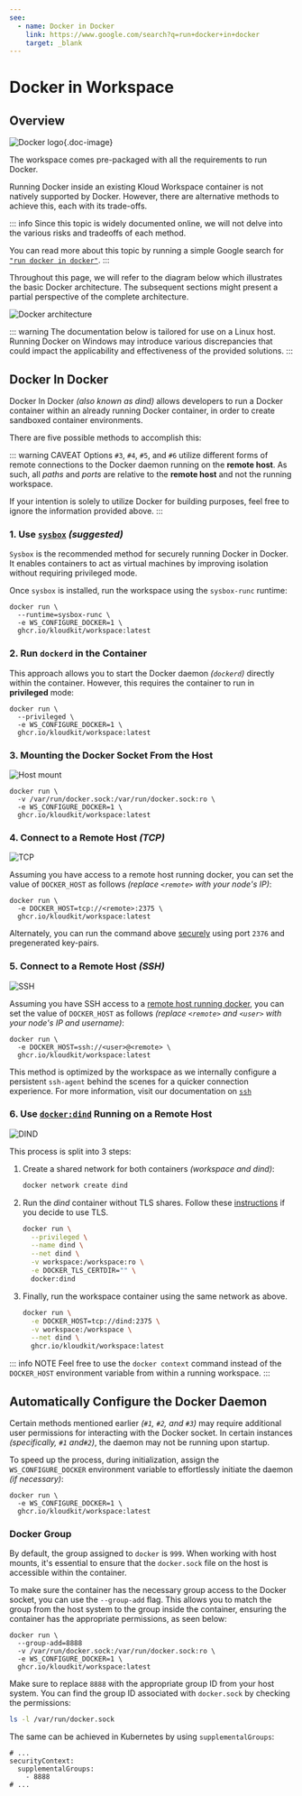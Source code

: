 ```yaml
---
see:
  - name: Docker in Docker
    link: https://www.google.com/search?q=run+docker+in+docker
    target: _blank
---
```


# Docker in Workspace

## Overview

![Docker logo](/icons/docker.svg){.doc-image}

The workspace comes pre-packaged with all the requirements to run Docker.

Running Docker inside an existing Kloud Workspace container is not natively supported by
Docker.
However, there are alternative methods to achieve this, each with its trade-offs.

::: info
Since this topic is widely documented online, we will not delve into the various risks and
tradeoffs of each method.

You can read more about this topic by running a simple Google search for
[`"run docker in docker"`](https://www.google.com/search?q=run+docker+in+docker).
:::

Throughout this page, we will refer to the diagram below which illustrates the basic
Docker architecture.
The subsequent sections might present a partial perspective of the complete architecture.

![Docker architecture](/tools/docker/architecture.png)

::: warning
The documentation below is tailored for use on a Linux host.
Running Docker on Windows may introduce various discrepancies that could impact the
applicability and effectiveness of the provided solutions.
:::

## Docker In Docker

Docker In Docker *(also known as dind)* allows developers to run a Docker container within
an already running Docker container, in order to create sandboxed container environments.

There are five possible methods to accomplish this:

::: warning CAVEAT
Options `#3`, `#4`, `#5`, and `#6` utilize different forms of remote connections to the
Docker daemon running on the **remote host**.
As such, all *paths* and *ports* are relative to the **remote host** and not the running
workspace.

If your intention is solely to utilize Docker for building purposes, feel free to ignore
the information provided above.
:::

### 1. Use [`sysbox`](https://github.com/nestybox/sysbox) ***(suggested)***

`Sysbox` is the recommended method for securely running Docker in Docker.
It enables containers to act as virtual machines by improving isolation without
requiring privileged mode.

Once `sysbox` is installed, run the workspace using the `sysbox-runc` runtime:

```sh{2,3}
docker run \
  --runtime=sysbox-runc \
  -e WS_CONFIGURE_DOCKER=1 \
  ghcr.io/kloudkit/workspace:latest
```

### 2. Run `dockerd` in the Container

This approach allows you to start the Docker daemon *(`dockerd`)* directly within the
container.
However, this requires the container to run in **privileged** mode:

```sh{2,3}
docker run \
  --privileged \
  -e WS_CONFIGURE_DOCKER=1 \
  ghcr.io/kloudkit/workspace:latest
```

### 3. Mounting the Docker Socket From the Host

![Host mount](/tools/docker/host-mount.png)

```sh{2,3}
docker run \
  -v /var/run/docker.sock:/var/run/docker.sock:ro \
  -e WS_CONFIGURE_DOCKER=1 \
  ghcr.io/kloudkit/workspace:latest
```

### 4. Connect to a Remote Host *(TCP)*

![TCP](/tools/docker/tcp.png)

Assuming you have access to a remote host running docker, you can set the value of
`DOCKER_HOST` as follows *(replace `<remote>` with your node's IP)*:

```sh{2}
docker run \
  -e DOCKER_HOST=tcp://<remote>:2375 \
  ghcr.io/kloudkit/workspace:latest
```

Alternately, you can run the command above [securely][protect-tls] using port `2376` and
pregenerated key-pairs.

### 5. Connect to a Remote Host *(SSH)*

![SSH](/tools/docker/ssh.png)

Assuming you have SSH access to a [remote host running docker][protect-ssh], you can set
the value of `DOCKER_HOST` as follows
*(replace `<remote>` and `<user>` with your node's IP and username)*:

```sh{2}
docker run \
  -e DOCKER_HOST=ssh://<user>@<remote> \
  ghcr.io/kloudkit/workspace:latest
```

This method is optimized by the workspace as we internally configure a persistent
`ssh-agent` behind the scenes for a quicker connection experience.
For more information, visit our documentation on [`ssh`](/tools/ssh)

### 6. Use [`docker:dind`][dind] Running on a Remote Host

![DIND](/tools/docker/dind.png)

This process is split into 3 steps:

1. Create a shared network for both containers *(workspace and dind)*:

    ```sh
    docker network create dind
    ```

2. Run the *dind* container without TLS shares. Follow these [instructions][protect-tls]
    if you decide to use TLS.

    ```sh
    docker run \
      --privileged \
      --name dind \
      --net dind \
      -v workspace:/workspace:ro \
      -e DOCKER_TLS_CERTDIR="" \
      docker:dind
    ```

3. Finally, run the workspace container using the same network as above.

    ```sh
    docker run \
      -e DOCKER_HOST=tcp://dind:2375 \
      -v workspace:/workspace \
      --net dind \
      ghcr.io/kloudkit/workspace:latest
    ```

::: info NOTE
Feel free to use the `docker context` command instead of the `DOCKER_HOST` environment
variable from within a running workspace.
:::

## Automatically Configure the Docker Daemon

Certain methods mentioned earlier *(`#1`, `#2`, and `#3`)* may require additional user
permissions for interacting with the Docker socket.
In certain instances *(specifically, `#1` and`#2`)*, the daemon may not be running upon
startup.

To speed up the process, during initialization, assign the `WS_CONFIGURE_DOCKER`
environment variable to effortlessly initiate the daemon *(if necessary)*:

```sh{2}
docker run \
  -e WS_CONFIGURE_DOCKER=1 \
  ghcr.io/kloudkit/workspace:latest
```

### Docker Group

By default, the group assigned to `docker` is `999`.
When working with host mounts, it's essential to ensure that the `docker.sock` file on
the host is accessible within the container.

To make sure the container has the necessary group access to the Docker socket, you can
use the `--group-add` flag.
This allows you to match the group from the host system to the group inside the
container, ensuring the container has the appropriate permissions, as seen below:

```sh{2}
docker run \
  --group-add=8888
  -v /var/run/docker.sock:/var/run/docker.sock:ro \
  -e WS_CONFIGURE_DOCKER=1 \
  ghcr.io/kloudkit/workspace:latest
```

Make sure to replace `8888` with the appropriate group ID from your host system.
You can find the group ID associated with `docker.sock` by checking the permissions:

```sh
ls -l /var/run/docker.sock
```

The same can be achieved in Kubernetes by using `supplementalGroups`:

```yaml{3,4}
# ...
securityContext:
  supplementalGroups:
    - 8888
# ...
```

[dind]: https://hub.docker.com/_/docker/tags?page=1&name=dind
[protect-tls]: https://docs.docker.com/engine/security/protect-access/#use-tls-https-to-protect-the-docker-daemon-socket
[protect-ssh]: https://docs.docker.com/engine/security/protect-access/#use-ssh-to-protect-the-docker-daemon-socket
